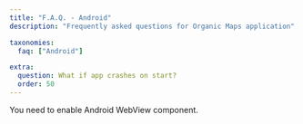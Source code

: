 ```yaml
---
title: "F.A.Q. - Android"
description: "Frequently asked questions for Organic Maps application"

taxonomies:
  faq: ["Android"]

extra:
  question: What if app crashes on start?
  order: 50
---
```


You need to enable Android WebView component.
